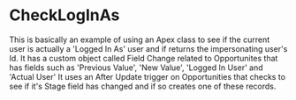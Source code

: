 # CheckLogInAs
 
This is basically an example of using an Apex class to see if the current user is actually a 'Logged In As' user and if returns the impersonating user's Id. 
It has a custom object called Field Change related to Opportunites that has fields such as 'Previous Value', 'New Value', 'Logged In User' and 'Actual User'
It uses an After Update trigger on Opportunities that checks to see if it's Stage field has changed and if so creates one of these records.
